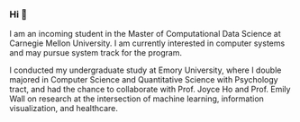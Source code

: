 ### Hi 👋

I am an incoming student in the Master of Computational Data Science at Carnegie Mellon University. I am currently interested in computer systems and may pursue system track for the program.

I conducted my undergraduate study at Emory University, where I double majored in Computer Science and Quantitative Science with Psychology tract, and had the chance to collaborate with Prof. Joyce Ho and Prof. Emily Wall on research at the intersection of machine learning, information visualization, and healthcare.
